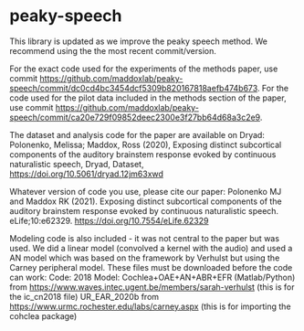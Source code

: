 # peaky-speech
This library is updated as we improve the peaky speech method. We recommend using the the most recent commit/version.

For the exact code used for the experiments of the methods paper, use commit https://github.com/maddoxlab/peaky-speech/commit/dc0cd4bc3454dcf5309b820167818aefb474b673. For the code used for the pilot data included in the methods section of the paper, use commit https://github.com/maddoxlab/peaky-speech/commit/ca20e729f09852deec2300e3f27bb64d68a3c2e9.

The dataset and analysis code for the paper are available on Dryad: Polonenko, Melissa; Maddox, Ross (2020), Exposing distinct subcortical components of the auditory brainstem response evoked by continuous naturalistic speech, Dryad, Dataset, https://doi.org/10.5061/dryad.12jm63xwd 

Whatever version of code you use, please cite our paper: Polonenko MJ and Maddox RK (2021). Exposing distinct subcortical components of the auditory brainstem response evoked by continuous naturalistic speech. eLife;10:e62329. https://doi.org/10.7554/eLife.62329

Modeling code is also included - it was not central to the paper but was used. We did a linear model (convolved a kernel with the audio) and used a AN model which was based on the framework by Verhulst but using the Carney peripheral model. These files must be downloaded before the code can work:
Code: 2018 Model: Cochlea+OAE+AN+ABR+EFR (Matlab/Python) from https://www.waves.intec.ugent.be/members/sarah-verhulst (this is for the ic_cn2018 file)
UR_EAR_2020b from https://www.urmc.rochester.edu/labs/carney.aspx (this is for importing the cohclea package)

